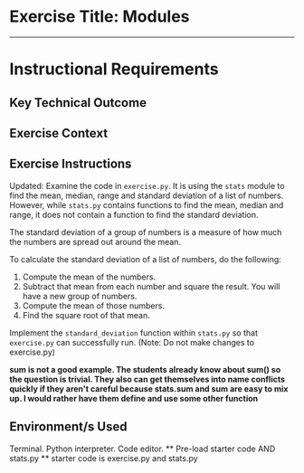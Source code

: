 # Exercise Title: Modules
---
# Instructional Requirements
## Key Technical Outcome

## Exercise Context

## Exercise Instructions

Updated:
Examine the code in <code>exercise.py</code>. It is using the <code>stats</code> module to find the mean, median, range and  standard deviation of a list of numbers.
However, while <code>stats.py</code> contains functions to find the mean, median and range, it does not contain a function to find the standard deviation.

The standard deviation of a group of numbers is a measure of how much the numbers are spread out around the mean.

To calculate the standard deviation of a list of numbers, do the following:

1. Compute the mean of the numbers.  
2. Subtract that mean from each number and square the result. You will have a new group of numbers.
3. Compute the mean of those numbers.
4. Find the square root of that mean.

Implement the <code>standard_deviation</code> function within <code>stats.py</code> so that <code>exercise.py</code> can successfully run.
(Note: Do not make changes to exercise.py)



**sum is not a good example. The students already know about sum() so the question is trivial. They also can get themselves into name conflicts quickly if they aren't careful because stats.sum and sum are easy to mix up. I would rather have them define and use some other function**

## Environment/s Used
Terminal. Python interpreter. Code editor.
** Pre-load starter code AND stats.py
** starter code is exercise.py and stats.py
